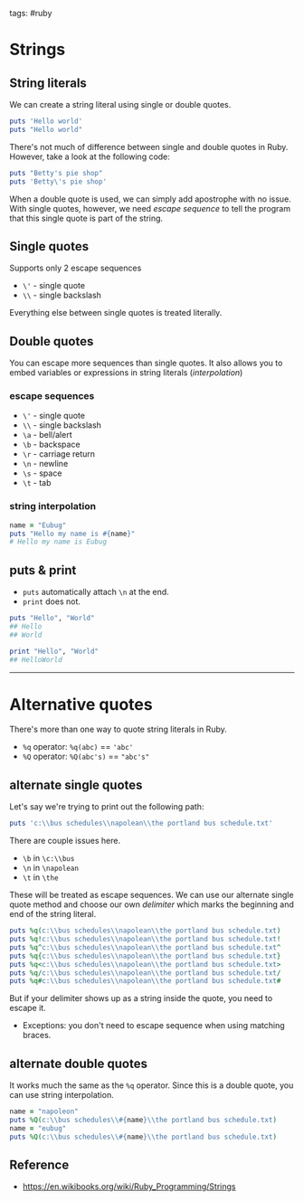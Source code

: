 tags: #ruby 

# Strings
## String literals
We can create a string literal using single or double quotes.
```ruby
puts 'Hello world'
puts "Hello world"
```

There's not much of difference between single and double quotes in Ruby. However, take a look at the following code:
```ruby
puts "Betty's pie shop"
puts 'Betty\'s pie shop'
```

When a double quote is used, we can simply add apostrophe with no issue. With single quotes, however, we need *escape sequence* to tell the program that this single quote is part of the string.

## Single quotes
Supports only 2 escape sequences
-  `\'` - single quote
- `\\` - single backslash

Everything else between single quotes is treated literally.

## Double quotes
You can escape more sequences than single quotes. It also allows you to embed variables or expressions in string literals (*interpolation*)

### escape sequences
-  `\'` - single quote
- `\\` - single backslash
- `\a` - bell/alert
- `\b` - backspace
- `\r` - carriage return
- `\n` - newline
- `\s` - space
- `\t` - tab

### string interpolation
```ruby
name = "Eubug"
puts "Hello my name is #{name}" 
# Hello my name is Eubug
```

## puts & print
- `puts` automatically attach `\n` at the end.
- `print` does not.
```rb
puts "Hello", "World"
## Hello
## World

print "Hello", "World"
## HelloWorld
```

<hr />

# Alternative quotes
There's more than one way to quote string literals in Ruby.
- `%q` operator: `%q(abc)` == `'abc'`
- `%Q` operator: `%Q(abc's)` == `"abc's"`

## alternate single quotes
Let's say we're trying to print out the following path:

```rb
puts 'c:\\bus schedules\\napolean\\the portland bus schedule.txt'
```

There are couple issues here. 
- `\b` in `\c:\\bus`
- `\n` in `\napolean`
- `\t` in `\the`

These will be treated as escape sequences. We can use our alternate single quote method and choose our own *delimiter* which marks the beginning and end of the string literal.
```rb
puts %q(c:\\bus schedules\\napolean\\the portland bus schedule.txt)
puts %q!c:\\bus schedules\\napolean\\the portland bus schedule.txt!
puts %q^c:\\bus schedules\\napolean\\the portland bus schedule.txt^
puts %q{c:\\bus schedules\\napolean\\the portland bus schedule.txt}
puts %q<c:\\bus schedules\\napolean\\the portland bus schedule.txt>
puts %q/c:\\bus schedules\\napolean\\the portland bus schedule.txt/
puts %q#c:\\bus schedules\\napolean\\the portland bus schedule.txt#
```

But if your delimiter shows up as a string inside the quote, you need to escape it.
- Exceptions: you don't need to escape sequence when using matching braces.

## alternate double quotes
It works much the same as the `%q` operator.
Since this is a double quote, you can use string interpolation.

```rb
name = "napoleon"
puts %Q(c:\\bus schedules\\#{name}\\the portland bus schedule.txt)
name = "eubug"
puts %Q(c:\\bus schedules\\#{name}\\the portland bus schedule.txt)
```

## Reference
- https://en.wikibooks.org/wiki/Ruby_Programming/Strings